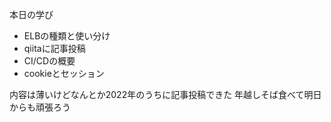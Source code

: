 本日の学び 
- ELBの種類と使い分け
- qiitaに記事投稿
- CI/CDの概要
- cookieとセッション

内容は薄いけどなんとか2022年のうちに記事投稿できた
年越しそば食べて明日からも頑張ろう